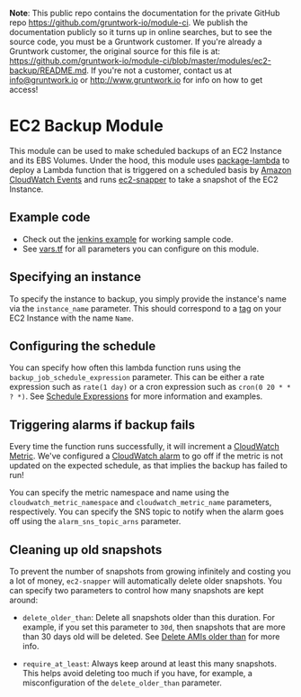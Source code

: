 **Note**: This public repo contains the documentation for the private GitHub repo <https://github.com/gruntwork-io/module-ci>.
We publish the documentation publicly so it turns up in online searches, but to see the source code, you must be a Gruntwork customer.
If you're already a Gruntwork customer, the original source for this file is at: <https://github.com/gruntwork-io/module-ci/blob/master/modules/ec2-backup/README.md>.
If you're not a customer, contact us at <info@gruntwork.io> or <http://www.gruntwork.io> for info on how to get access!

# EC2 Backup Module

This module can be used to make scheduled backups of an EC2 Instance and its EBS Volumes. Under the hood, this module
uses [package-lambda](https://github.com/gruntwork-io/package-lambda) to deploy a Lambda function that is triggered on 
a scheduled basis by [Amazon CloudWatch Events](https://docs.aws.amazon.com/AmazonCloudWatch/latest/events/WhatIsCloudWatchEvents.html)
and runs [ec2-snapper](https://github.com/josh-padnick/ec2-snapper) to take a snapshot of the EC2 Instance.




## Example code

- Check out the [jenkins example](/examples/jenkins) for working sample code.
- See [vars.tf](vars.tf) for all parameters you can configure on this module.




## Specifying an instance

To specify the instance to backup, you simply provide the instance's name via the `instance_name` parameter. This 
should correspond to a [tag](https://docs.aws.amazon.com/AWSEC2/latest/UserGuide/Using_Tags.html) on your EC2 Instance
with the name `Name`. 




## Configuring the schedule

You can specify how often this lambda function runs using the `backup_job_schedule_expression` parameter. This can
be either a rate expression such as `rate(1 day)` or a cron expression such as `cron(0 20 * * ? *)`. See [Schedule
Expressions](https://docs.aws.amazon.com/AmazonCloudWatch/latest/events/ScheduledEvents.html) for more information and
examples.



## Triggering alarms if backup fails

Every time the function runs successfully, it will increment a [CloudWatch 
Metric](https://docs.aws.amazon.com/AmazonCloudWatch/latest/monitoring/publishingMetrics.html). We've configured a
[CloudWatch alarm](https://docs.aws.amazon.com/AmazonCloudWatch/latest/monitoring/AlarmThatSendsEmail.html) to go off
if the metric is not updated on the expected schedule, as that implies the backup has failed to run!

You can specify the metric namespace and name using the `cloudwatch_metric_namespace` and `cloudwatch_metric_name` 
parameters, respectively. You can specify the SNS topic to notify when the alarm goes off using the 
`alarm_sns_topic_arns` parameter. 



## Cleaning up old snapshots

To prevent the number of snapshots from growing infinitely and costing you a lot of money, `ec2-snapper` will 
automatically delete older snapshots. You can specify two parameters to control how many snapshots are kept around:

* `delete_older_than`: Delete all snapshots older than this duration. For example, if you set this parameter to `30d`,
  then snapshots that are more than 30 days old will be deleted. See [Delete AMIs older 
  than](https://github.com/josh-padnick/ec2-snapper#delete-amis-older-than-x-days--y-hours--z-minutes) for more info.

* `require_at_least`: Always keep around at least this many snapshots. This helps avoid deleting too much if you have,
  for example, a misconfiguration of the `delete_older_than` parameter.  
    